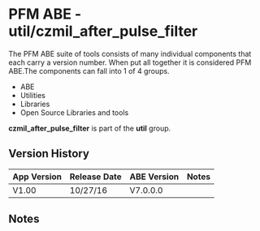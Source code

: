 # PFM ABE - util/czmil_after_pulse_filter

The PFM ABE suite of tools consists of many individual components that each carry a version number.  When put all together it is considered PFM ABE.The components can fall into 1 of 4 groups.
- ABE
- Utilities
- Libraries
- Open Source Libraries and tools

**czmil_after_pulse_filter** is part of the **util** group.

## Version History

|App Version|Release Date|ABE Version|Notes|
|-------|------------|-----|---|
|V1.00|10/27/16|V7.0.0.0|  |

## Notes
